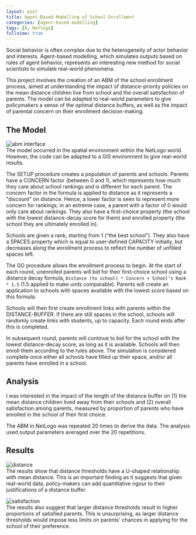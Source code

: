 ```yaml
---
layout: post 
title: Agent-Based Modelling of School Enrollment
categories: [agent-based modelling]
tags: [R, Netlogo]
fullview: true
---
```


Social behavior is often complex due to the heterogeneity of actor behavior and interests. Agent-based modelling, which simulates outputs based on rules of agent behavior, represents an interesting new method for social scientists to simulate real-world phenomena.  

This project involves the creation of an ABM of the school enrollment process, aimed at understanding the impact of distance-priority policies on the mean distance children live from school and the overall satisfaction of parents. The model can be adapted to real-world parameters to give policymakers a sense of the optimal distance buffers, as well as the impact of parental concern on their enrollment decision-making.

## The Model  
![abm interface](https://raw.githubusercontent.com/jolene-lim/abm/master/abm_interface.JPG)  
The model occurred in the spatial environment within the NetLogo world. However, the code can be adapted to a GIS environment to give real-world results.
 
The SETUP procedure creates a population of parents and schools. Parents have a CONCERN factor (between 0 and 1), which represents how much they care about school rankings and is different for each parent. The concern factor in the formula is applied to distance as it represents a "discount" on distance. Hence, a lower factor is seen to represent more concern for rankings; in an extreme case, a parent with a factor of 0 would only care about rankings. They also have a first-choice property (the school with the lowest distance-decay score for them) and enrolled property (the school they are ultimately enrolled in). 

Schools are given a rank, starting from 1 (“the best school”). They also have a SPACES property which is equal to user-defined CAPACITY initially, but decreases along the enrollment process to reflect the number of unfilled spaces left.   

The GO procedure allows the enrollment process to begin. At the start of each round, unenrolled parents will bid for their first-choice school using a distance decay formula, `Distance (to school) * Concern + School’s Rank * 1.5` (1.5 applied to make units comparable). Parents will create an application to schools with spaces available with the lowest score based on this formula. 

Schools will then first create enrollment links with parents within the DISTANCE-BUFFER. If there are still spaces in the school, schools will randomly create links with students, up to capacity. Each round ends after this is completed. 

In subsequent round, parents will continue to bid for the school with the lowest distance-decay score, as long as it is available. Schools will then enroll them according to the rules above. The simulation is considered complete once either all schools have filled up their space, and/or all parents have enrolled in a school.

## Analysis
I was interested in the impact of the length of the distance buffer on (1) the mean distance children lived away from their schools and (2) overall satisfaction among parents, measured by proportion of parents who have enrolled in the school of their first choice.

The ABM in NetLogo was repeated 20 times to derive the data. The analysis used output parameters averaged over the 20 repetitions.

## Results
![distance](https://raw.githubusercontent.com/jolene-lim/abm/master/CORRECTdist.jpg)  
The results show that distance thresholds have a U-shaped relationship with mean distance. This is an important finding as it suggests that given real-world data, policy-makers can add quantitative rigour to their justifications of a distance buffer. 

![satisfaction](https://raw.githubusercontent.com/jolene-lim/abm/master/CORRECT_SAT.jpg)  
The results also suggest that larger distance thresholds result in higher proportions of satisfied parents. This is unsurprising, as larger distance thresholds would impose less limits on parents' chances in applying for the school of their preference.


